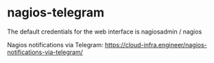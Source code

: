 # nagios-telegram

The default credentials for the web interface is nagiosadmin / nagios

Nagios notifications via Telegram: https://cloud-infra.engineer/nagios-notifications-via-telegram/
